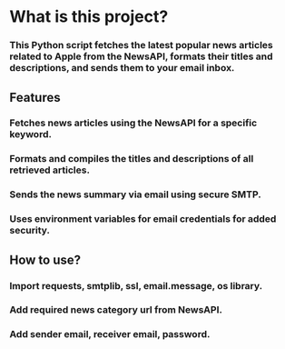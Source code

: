 # What is this project?
### This Python script fetches the latest popular news articles related to Apple from the NewsAPI, formats their titles and descriptions, and sends them to your email inbox.

## Features
### Fetches news articles using the NewsAPI for a specific keyword.
### Formats and compiles the titles and descriptions of all retrieved articles.
### Sends the news summary via email using secure SMTP.
### Uses environment variables for email credentials for added security.

## How to use?
### Import requests, smtplib, ssl, email.message, os library.
### Add required news category url from NewsAPI.
### Add sender email, receiver email, password.

